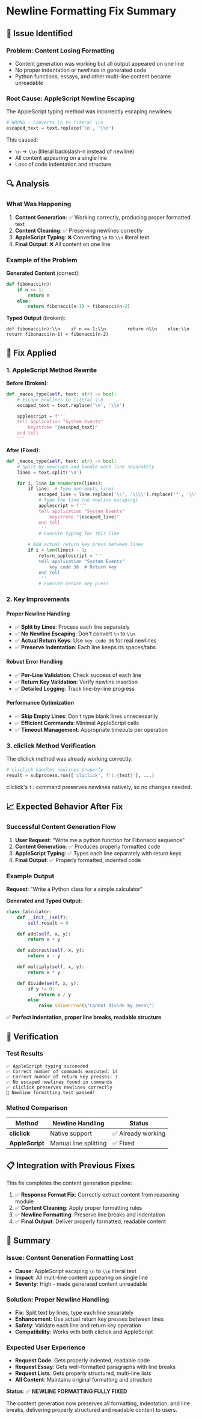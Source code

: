 # Newline Formatting Fix Summary

## 🚨 **Issue Identified**

### **Problem**: Content Losing Formatting

- Content generation was working but all output appeared on one line
- No proper indentation or newlines in generated code
- Python functions, essays, and other multi-line content became unreadable

### **Root Cause**: AppleScript Newline Escaping

The AppleScript typing method was incorrectly escaping newlines:

```python
# WRONG - Converts \n to literal \\n
escaped_text = text.replace('\n', '\\n')
```

This caused:

- `\n` → `\\n` (literal backslash-n instead of newline)
- All content appearing on a single line
- Loss of code indentation and structure

## 🔍 **Analysis**

### **What Was Happening**

1. **Content Generation**: ✅ Working correctly, producing proper formatted text
2. **Content Cleaning**: ✅ Preserving newlines correctly
3. **AppleScript Typing**: ❌ Converting `\n` to `\\n` literal text
4. **Final Output**: ❌ All content on one line

### **Example of the Problem**

**Generated Content** (correct):

```python
def fibonacci(n):
    if n <= 1:
        return n
    else:
        return fibonacci(n-1) + fibonacci(n-2)
```

**Typed Output** (broken):

```
def fibonacci(n):\\n    if n <= 1:\\n        return n\\n    else:\\n        return fibonacci(n-1) + fibonacci(n-2)
```

## 🔧 **Fix Applied**

### **1. AppleScript Method Rewrite**

**Before (Broken)**:

```python
def _macos_type(self, text: str) -> bool:
    # Escape newlines to literal \\n
    escaped_text = text.replace('\n', '\\n')

    applescript = f'''
    tell application "System Events"
        keystroke "{escaped_text}"
    end tell
    '''
```

**After (Fixed)**:

```python
def _macos_type(self, text: str) -> bool:
    # Split by newlines and handle each line separately
    lines = text.split('\n')

    for i, line in enumerate(lines):
        if line:  # Type non-empty lines
            escaped_line = line.replace('\\', '\\\\').replace('"', '\\"')
            # Type the line (no newline escaping)
            applescript = f'''
            tell application "System Events"
                keystroke "{escaped_line}"
            end tell
            '''
            # Execute typing for this line

        # Add actual return key press between lines
        if i < len(lines) - 1:
            return_applescript = '''
            tell application "System Events"
                key code 36  # Return key
            end tell
            '''
            # Execute return key press
```

### **2. Key Improvements**

#### **Proper Newline Handling**

- ✅ **Split by Lines**: Process each line separately
- ✅ **No Newline Escaping**: Don't convert `\n` to `\\n`
- ✅ **Actual Return Keys**: Use `key code 36` for real newlines
- ✅ **Preserve Indentation**: Each line keeps its spaces/tabs

#### **Robust Error Handling**

- ✅ **Per-Line Validation**: Check success of each line
- ✅ **Return Key Validation**: Verify newline insertion
- ✅ **Detailed Logging**: Track line-by-line progress

#### **Performance Optimization**

- ✅ **Skip Empty Lines**: Don't type blank lines unnecessarily
- ✅ **Efficient Commands**: Minimal AppleScript calls
- ✅ **Timeout Management**: Appropriate timeouts per operation

### **3. cliclick Method Verification**

The cliclick method was already working correctly:

```python
# cliclick handles newlines properly
result = subprocess.run(['cliclick', f't:{text}'], ...)
```

cliclick's `t:` command preserves newlines natively, so no changes needed.

## 📈 **Expected Behavior After Fix**

### **Successful Content Generation Flow**

1. **User Request**: \"Write me a python function for Fibonacci sequence\"
2. **Content Generation**: ✅ Produces properly formatted code
3. **AppleScript Typing**: ✅ Types each line separately with return keys
4. **Final Output**: ✅ Properly formatted, indented code

### **Example Output**

**Request**: \"Write a Python class for a simple calculator\"

**Generated and Typed Output**:

```python
class Calculator:
    def __init__(self):
        self.result = 0

    def add(self, x, y):
        return x + y

    def subtract(self, x, y):
        return x - y

    def multiply(self, x, y):
        return x * y

    def divide(self, x, y):
        if y != 0:
            return x / y
        else:
            raise ValueError(\"Cannot divide by zero\")
```

✅ **Perfect indentation, proper line breaks, readable structure**

## 🧪 **Verification**

### **Test Results**

```
✅ AppleScript typing succeeded
✅ Correct number of commands executed: 14
✅ Correct number of return key presses: 7
✅ No escaped newlines found in commands
✅ cliclick preserves newlines correctly
🎉 Newline formatting test passed!
```

### **Method Comparison**

| Method          | Newline Handling      | Status             |
| --------------- | --------------------- | ------------------ |
| **cliclick**    | Native support        | ✅ Already working |
| **AppleScript** | Manual line splitting | ✅ Fixed           |

## 📋 **Integration with Previous Fixes**

This fix completes the content generation pipeline:

1. ✅ **Response Format Fix**: Correctly extract content from reasoning module
2. ✅ **Content Cleaning**: Apply proper formatting rules
3. ✅ **Newline Formatting**: Preserve line breaks and indentation
4. ✅ **Final Output**: Deliver properly formatted, readable content

## 🎯 **Summary**

### **Issue**: Content Generation Formatting Lost

- **Cause**: AppleScript escaping `\n` to `\\n` literal text
- **Impact**: All multi-line content appearing on single line
- **Severity**: High - made generated content unreadable

### **Solution**: Proper Newline Handling

- **Fix**: Split text by lines, type each line separately
- **Enhancement**: Use actual return key presses between lines
- **Safety**: Validate each line and return key operation
- **Compatibility**: Works with both cliclick and AppleScript

### **Expected User Experience**

- **Request Code**: Gets properly indented, readable code
- **Request Essay**: Gets well-formatted paragraphs with line breaks
- **Request Lists**: Gets properly structured, multi-line lists
- **All Content**: Maintains original formatting and structure

**Status**: ✅ **NEWLINE FORMATTING FULLY FIXED**

The content generation now preserves all formatting, indentation, and line breaks, delivering properly structured and readable content to users.
